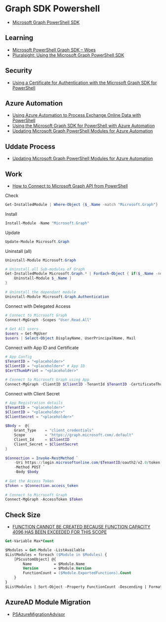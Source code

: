 # Graph SDK Powershell

- [Microsoft Graph PowerShell SDK](https://github.com/microsoftgraph/msgraph-sdk-powershell)

## Learning 

- [Microsoft PowerShell Graph SDK – Woes](https://helloitsliam.com/2022/12/21/microsoft-powershell-graph-sdk-woes/)
- [Pluralsight: Using the Microsoft Graph PowerShell SDK](https://app.pluralsight.com/library/courses/microsoft-graph-powershell-sdk/table-of-contents)

## Security

- [Using a Certificate for Authentication with the Microsoft Graph SDK for PowerShell](https://practical365.com/use-certificate-authentication-microsoft-graph-sdk/)

## Azure Automation

- [Using Azure Automation to Process Exchange Online Data with PowerShell](https://practical365.com/use-azure-automation-exchange-online/)
- [Using the Microsoft Graph SDK for PowerShell with Azure Automation](https://practical365.com/microsoft-graph-sdk-powershell-azure-automation/)
- [Updating Microsoft Graph PowerShell Modules for Azure Automation](https://practical365.com/update-graph-sdk-azure-automation/) 

## Uddate Process

- [Updating Microsoft Graph PowerShell Modules for Azure Automation](https://practical365.com/update-graph-sdk-azure-automation/)

## Work

- [How to Connect to Microsoft Graph API from PowerShell](https://www.sharepointdiary.com/2023/04/how-to-connect-to-microsoft-graph-api-from-powershell.html)

Check

```Powershell
Get-InstalledModule | Where-Object {$_.Name -match "Microsoft.Graph"}
```

Install

```Powershell
Install-Module -Name "Microsoft.Graph"
```

Update

```Powershell
Update-Module Microsoft.Graph
```

Uninstall (all)

```Powershell
Uninstall-Module Microsoft.Graph

# Uninstall all Sub-modules of Graph
Get-InstalledModule Microsoft.Graph.* | ForEach-Object { if($_.Name -ne "Microsoft.Graph.Authentication") {
    Uninstall-Module $_.Name }
}
 
# Uninstall the dependant module
Uninstall-Module Microsoft.Graph.Authentication
```

Connect with Delegated Access 

```Powershell
# Connect to Microsoft Graph
Connect-MgGraph -Scopes "User.Read.All"
 
# Get All users
$users = Get-MgUser
$users | Select-Object DisplayName, UserPrincipalName, Mail
```

Connect with App ID and Certificate

```Powershell
# App Config
$TenantID = "<placeholder>"
$ClientID = "<placeholder>" # App ID
$CertThumbPrint = "<placeholder>"
 
# Connect to Microsoft Graph using App
Connect-MgGraph -ClientID $ClientID -TenantId $TenantID -CertificateThumbprint $CertThumbPrint
```

Connect with Client Secret

```Powershell
# App Registration details
$TenantID = "<placeholder>"
$ClientID = "<placeholder>"
$ClientSecret = "<placeholder>"
 
$Body =  @{
    Grant_Type    = "client_credentials"
    Scope         = "https://graph.microsoft.com/.default"
    Client_Id     = $ClientID
    Client_Secret = $ClientSecret
}
 
$Connection = Invoke-RestMethod `
    -Uri https://login.microsoftonline.com/$TenantID/oauth2/v2.0/token `
    -Method POST `
    -Body $body
 
# Get the Access Token
$Token = $Connection.access_token
 
# Connect to Microsoft Graph
Connect-MgGraph -AccessToken $Token
```

## Check Size

- [FUNCTION CANNOT BE CREATED BECAUSE FUNCTION CAPACITY 4096 HAS BEEN EXCEEDED FOR THIS SCOPE](https://evotec.xyz/function-cannot-be-created-because-function-capacity-4096-has-been-exceeded-for-this-scope/)

```ps
Get-Variable Max*Count
```

```ps
$Modules = Get-Module -ListAvailable
$ListModules = foreach ($Module in $Modules) {
    [PScustomObject] @{
        Name          = $Module.Name
        Version       = $Module.Version
        FunctionCount = ($Module.ExportedFunctions).Count
    }
}
$ListModules | Sort-Object -Property FunctionCount -Descending | Format-Table -AutoSize
```

##  AzureAD Module Migration

- [PSAzureMigrationAdvisor](https://github.com/FriedrichWeinmann/PSAzureMigrationAdvisor)





